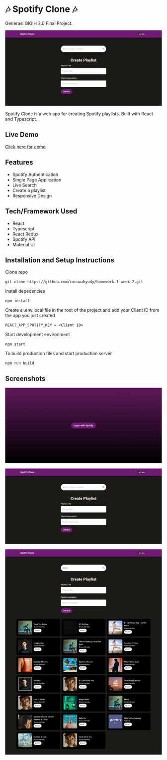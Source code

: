 # 🎶 Spotify Clone 🎶
Generasi GIGIH 2.0 Final Project.

![Preview](./docs/Spotify-Home-Page.png)

Spotify Clone is a web app for creating Spotify playlists. Built with React and Typescript.

## Live Demo
[Click here for demo](https://generasi-gigih-homework-ranuwahyudy.vercel.app)

## Features
- Spotify Authentication
- Single Page Application
- Live Search
- Create a playlist
- Responsive Design

## Tech/Framework Used
- React
- Typescript
- React Redux
- Spotify API
- Material UI

## Installation and Setup Instructions
Clone repo
```
git clone https://github.com/ranuwahyudy/homework-1-week-2.git
```

Install depedencies
```
npm install
```

Create a .env.local file in the root of the project and add your Client ID from the app you just created
```
REACT_APP_SPOTIFY_KEY = <Client ID>
```

Start development environment
```
npm start
```
To build production files and start production server
```
npm run build
```

## Screenshots
![Login Page](./docs/Spotify-Login-Page.png)

![Home Page](./docs/Spotify-Home-Page.png)

![Search Song](./docs/Spotify-Search-Song.png)